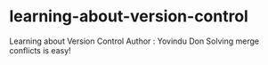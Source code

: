 # learning-about-version-control
Learning about Version Control
Author : Yovindu Don
Solving merge conflicts is easy!
